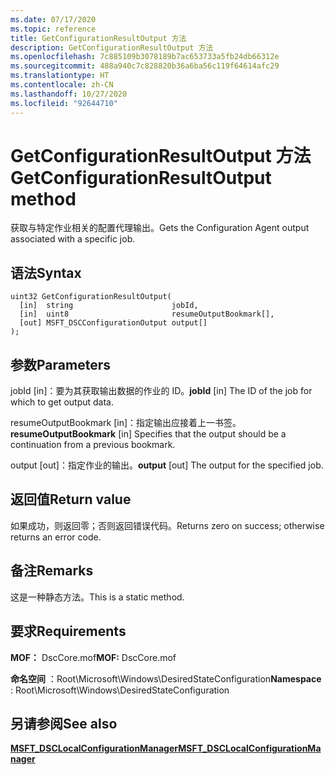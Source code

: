 ```yaml
---
ms.date: 07/17/2020
ms.topic: reference
title: GetConfigurationResultOutput 方法
description: GetConfigurationResultOutput 方法
ms.openlocfilehash: 7c885109b3078189b7ac653733a5fb24db66312e
ms.sourcegitcommit: 488a940c7c828820b36a6ba56c119f64614afc29
ms.translationtype: HT
ms.contentlocale: zh-CN
ms.lasthandoff: 10/27/2020
ms.locfileid: "92644710"
---
```

# <a name="getconfigurationresultoutput-method"></a><span data-ttu-id="2f65f-103">GetConfigurationResultOutput 方法</span><span class="sxs-lookup"><span data-stu-id="2f65f-103">GetConfigurationResultOutput method</span></span>

<span data-ttu-id="2f65f-104">获取与特定作业相关的配置代理输出。</span><span class="sxs-lookup"><span data-stu-id="2f65f-104">Gets the Configuration Agent output associated with a specific job.</span></span>

## <a name="syntax"></a><span data-ttu-id="2f65f-105">语法</span><span class="sxs-lookup"><span data-stu-id="2f65f-105">Syntax</span></span>

```mof
uint32 GetConfigurationResultOutput(
  [in]  string                      jobId,
  [in]  uint8                       resumeOutputBookmark[],
  [out] MSFT_DSCConfigurationOutput output[]
);
```

## <a name="parameters"></a><span data-ttu-id="2f65f-106">参数</span><span class="sxs-lookup"><span data-stu-id="2f65f-106">Parameters</span></span>

<span data-ttu-id="2f65f-107">jobId  \[in\]：要为其获取输出数据的作业的 ID。</span><span class="sxs-lookup"><span data-stu-id="2f65f-107">**jobId** \[in\] The ID of the job for which to get output data.</span></span>

<span data-ttu-id="2f65f-108">resumeOutputBookmark  \[in\]：指定输出应接着上一书签。</span><span class="sxs-lookup"><span data-stu-id="2f65f-108">**resumeOutputBookmark** \[in\] Specifies that the output should be a continuation from a previous bookmark.</span></span>

<span data-ttu-id="2f65f-109">output  \[out\]：指定作业的输出。</span><span class="sxs-lookup"><span data-stu-id="2f65f-109">**output** \[out\] The output for the specified job.</span></span>

## <a name="return-value"></a><span data-ttu-id="2f65f-110">返回值</span><span class="sxs-lookup"><span data-stu-id="2f65f-110">Return value</span></span>

<span data-ttu-id="2f65f-111">如果成功，则返回零；否则返回错误代码。</span><span class="sxs-lookup"><span data-stu-id="2f65f-111">Returns zero on success; otherwise returns an error code.</span></span>

## <a name="remarks"></a><span data-ttu-id="2f65f-112">备注</span><span class="sxs-lookup"><span data-stu-id="2f65f-112">Remarks</span></span>

<span data-ttu-id="2f65f-113">这是一种静态方法。</span><span class="sxs-lookup"><span data-stu-id="2f65f-113">This is a static method.</span></span>

## <a name="requirements"></a><span data-ttu-id="2f65f-114">要求</span><span class="sxs-lookup"><span data-stu-id="2f65f-114">Requirements</span></span>

<span data-ttu-id="2f65f-115">**MOF：** DscCore.mof</span><span class="sxs-lookup"><span data-stu-id="2f65f-115">**MOF:** DscCore.mof</span></span>

<span data-ttu-id="2f65f-116">**命名空间** ：Root\Microsoft\Windows\DesiredStateConfiguration</span><span class="sxs-lookup"><span data-stu-id="2f65f-116">**Namespace** : Root\Microsoft\Windows\DesiredStateConfiguration</span></span>

## <a name="see-also"></a><span data-ttu-id="2f65f-117">另请参阅</span><span class="sxs-lookup"><span data-stu-id="2f65f-117">See also</span></span>

[<span data-ttu-id="2f65f-118">**MSFT_DSCLocalConfigurationManager**</span><span class="sxs-lookup"><span data-stu-id="2f65f-118">**MSFT_DSCLocalConfigurationManager**</span></span>](msft-dsclocalconfigurationmanager.md)
